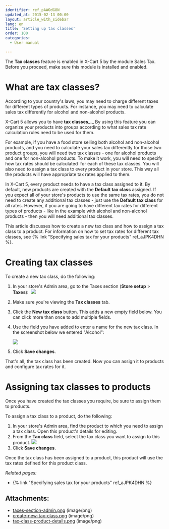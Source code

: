 ```yaml
---
identifier: ref_pAWOdG8N
updated_at: 2015-02-13 00:00
layout: article_with_sidebar
lang: en
title: 'Setting up tax classes'
order: 100
categories:
  - User manual

---
```


The **Tax classes** feature is enabled in X-Cart 5 by the module Sales Tax. Before you proceed, make sure this module is installed and enabled.

# What are tax classes?

According to your country's laws, you may need to charge different taxes for different types of products. For instance, you may need to calculate sales tax differently for alcohol and non-alcohol products.

X-Cart 5 allows you to have **tax classes_._** By using this feature you can organize your products into groups according to what sales tax rate calculation rules need to be used for them.

For example, if you have a food store selling both alcohol and non-alcohol products, and you need to calculate your sales tax differently for those two product groups, you will need two tax classes - one for alcohol products and one for non-alcohol products. To make it work, you will need to specify how tax rates should be calculated  for each of these tax classes. You will also need to assign a tax class to every product in your store. This way all the products will have appropriate tax rates applied to them. 

In X-Cart 5, every product needs to have a tax class assigned to it. By default, new products are created with the **Default tax class** assigned. If you expect all of your store's products to use the same tax rates, you do not need to create any additional tax classes - just use the **Default tax class** for all rates. However, if you are going to have different tax rates for different types of products - like in the example with alcohol and non-alcohol products - then you will need additional tax classes.

This article discusses how to create a new tax class and how to assign a tax class to a product. For information on how to set tax rates for different tax classes, see {% link "Specifying sales tax for your products" ref_aJPK4DHN %}.

# Creating tax classes

To create a new tax class, do the following:

1.  In your store's Admin area, go to the Taxes section (**Store setup** > **Taxes**): 
    ![]({{site.baseurl}}/attachments/6389861/6586570.png?effects=drop-shadow)
2.  Make sure you're viewing the **Tax classes** tab.
3.  Click the **New tax class** button. This adds a new empty field below. You can click more than once to add multiple fields.
4.  Use the field you have added to enter a name for the new tax class. In the screenshot below we entered "Alcohol":

    ![]({{site.baseurl}}/attachments/6389861/6586571.png?effects=drop-shadow)
5.  Click **Save changes**.

That's all, the tax class has been created. Now you can assign it to products and configure tax rates for it. 

# Assigning tax classes to products

Once you have created the tax classes you require, be sure to assign them to products.

To assign a tax class to a product, do the following:

1.  In your store's Admin area, find the product to which you need to assign a tax class. Open this product's details for editing.
2.  From the **Tax class** field, select the tax class you want to assign to this product.
    ![]({{site.baseurl}}/attachments/6389861/6586572.png?effects=drop-shadow)
3.  Click **Save changes**.

Once the tax class has been assigned to a product, this product will use the tax rates defined for this product class.

_Related pages:_

*   {% link "Specifying sales tax for your products" ref_aJPK4DHN %}

## Attachments:

* [taxes-section-admin.png]({{site.baseurl}}/attachments/6389861/6586570.png) (image/png)
* [create-new-tax-class.png]({{site.baseurl}}/attachments/6389861/6586571.png) (image/png)
* [tax-class-product-details.png]({{site.baseurl}}/attachments/6389861/6586572.png) (image/png)